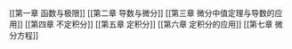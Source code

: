 [[第一章 函数与极限]]
[[第二章 导数与微分]]
[[第三章 微分中值定理与导数的应用]]
[[第四章 不定积分]]
[[第五章 定积分]]
[[第六章 定积分的应用]]
[[第七章 微分方程]]

